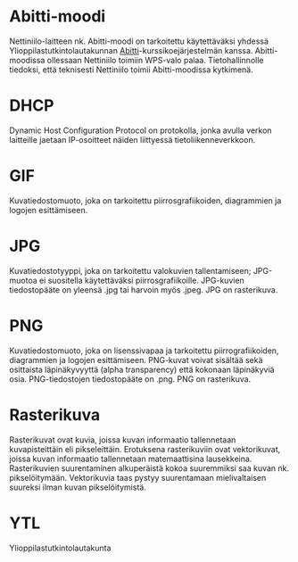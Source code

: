 # Abitti-moodi
Nettiniilo-laitteen nk. Abitti-moodi on tarkoitettu käytettäväksi yhdessä Ylioppilastutkintolautakunnan <a href="http://www.abitti.fi">Abitti</a>-kurssikoejärjestelmän kanssa. Abitti-moodissa ollessaan Nettiniilo toimiin WPS-valo palaa. Tietohallinnolle tiedoksi, että teknisesti Nettiniilo toimii Abitti-moodissa kytkimenä.

# DHCP
Dynamic Host Configuration Protocol on protokolla, jonka avulla verkon laitteille jaetaan IP-osoitteet näiden liittyessä tietoliikenneverkkoon.

# GIF
Kuvatiedostomuoto, joka on tarkoitettu piirrosgrafiikoiden, diagrammien ja logojen esittämiseen.

# JPG
Kuvatiedostotyyppi, joka on tarkoitettu valokuvien tallentamiseen; JPG-muotoa ei suositella käytettäväksi piirrosgrafiikoille. JPG-kuvien tiedostopääte on yleensä .jpg tai harvoin myös .jpeg. JPG on rasterikuva.

# PNG
Kuvatiedostomuoto, joka on lisenssivapaa ja tarkoitettu piirrografiikoiden, diagrammien ja logojen esittämiseen. PNG-kuvat voivat sisältää sekä osittaista läpinäkyvyyttä (alpha transparency) että kokonaan läpinäkyviä osia. PNG-tiedostojen tiedostopääte on .png. PNG on rasterikuva.

# Rasterikuva
Rasterikuvat ovat kuvia, joissa kuvan informaatio tallennetaan kuvapisteittäin eli pikseleittäin. Erotuksena rasterikuviin ovat vektorikuvat, joissa kuvan informaatio tallennetaan matemaattisina lausekkeina. Rasterikuvien suurentaminen alkuperäistä kokoa suuremmiksi saa kuvan nk. pikselöitymään. Vektorikuvia taas pystyy suurentamaan mielivaltaisen suureksi ilman kuvan pikselöitymistä.

# YTL
Ylioppilastutkintolautakunta